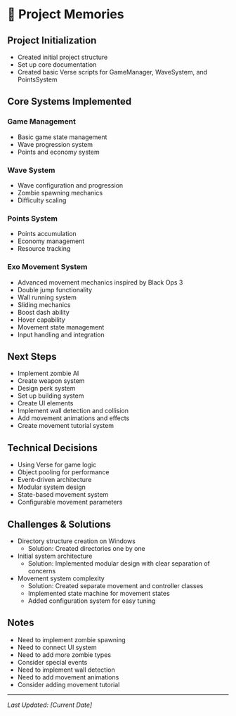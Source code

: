 # 🧠 Project Memories

## Project Initialization
- Created initial project structure
- Set up core documentation
- Created basic Verse scripts for GameManager, WaveSystem, and PointsSystem

## Core Systems Implemented
### Game Management
- Basic game state management
- Wave progression system
- Points and economy system

### Wave System
- Wave configuration and progression
- Zombie spawning mechanics
- Difficulty scaling

### Points System
- Points accumulation
- Economy management
- Resource tracking

### Exo Movement System
- Advanced movement mechanics inspired by Black Ops 3
- Double jump functionality
- Wall running system
- Sliding mechanics
- Boost dash ability
- Hover capability
- Movement state management
- Input handling and integration

## Next Steps
- Implement zombie AI
- Create weapon system
- Design perk system
- Set up building system
- Create UI elements
- Implement wall detection and collision
- Add movement animations and effects
- Create movement tutorial system

## Technical Decisions
- Using Verse for game logic
- Object pooling for performance
- Event-driven architecture
- Modular system design
- State-based movement system
- Configurable movement parameters

## Challenges & Solutions
- Directory structure creation on Windows
  - Solution: Created directories one by one
- Initial system architecture
  - Solution: Implemented modular design with clear separation of concerns
- Movement system complexity
  - Solution: Created separate movement and controller classes
  - Implemented state machine for movement states
  - Added configuration system for easy tuning

## Notes
- Need to implement zombie spawning
- Need to connect UI system
- Need to add more zombie types
- Consider special events
- Need to implement wall detection
- Need to add movement animations
- Consider adding movement tutorial

---

*Last Updated: [Current Date]* 